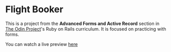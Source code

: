 # Flight Booker

This is a project from the **Advanced Forms and Active Record** section in [The Odin Project](https://www.theodinproject.com/courses/ruby-on-rails/lessons/building-advanced-forms)'s Ruby on Rails curriculum. It is focused on practicing with forms.

You can watch a live preview [here](https://flight-booker-by-martinsugasti.herokuapp.com/)

